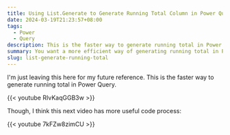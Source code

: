 ```yaml
---
title: Using List.Generate to Generate Running Total Column in Power Query
date: 2024-03-19T21:23:57+08:00
tags:
  - Power
  - Query
description: This is the faster way to generate running total in Power Query.
summary: You want a more efficient way of generating running total in Power Query?
slug: list-generate-running-total
---
```


I'm just leaving this here for my future reference. This is the faster way to generate running total in Power Query.

{{< youtube RIvKaqGGB3w >}}

Though, I think this next video has more useful code process:

{{< youtube 7kFZw8zimCU >}}
